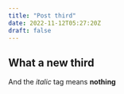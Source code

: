 ```yaml
---
title: "Post third"
date: 2022-11-12T05:27:20Z
draft: false
---
```


  ## What a new third ##

  And the *italic* tag means **nothing**

